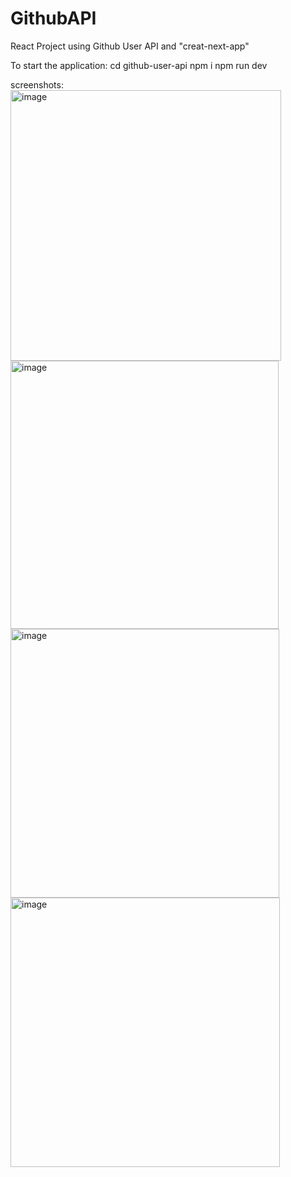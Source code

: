 # GithubAPI
React Project using Github User API and "creat-next-app"

To start the application: 
cd github-user-api
npm i
npm run dev


screenshots:
<img width="433" alt="image" src="https://github.com/NehaChawdipande/GithubAPI/assets/51154883/e1eaf2e5-615c-4242-8f66-16413678268e">
<img width="429" alt="image" src="https://github.com/NehaChawdipande/GithubAPI/assets/51154883/742338cb-6c5f-4c7d-b13e-7a70f2735a96">
<img width="430" alt="image" src="https://github.com/NehaChawdipande/GithubAPI/assets/51154883/40bfca08-29ad-4c56-9b67-b4a82d9f3de2">
<img width="431" alt="image" src="https://github.com/NehaChawdipande/GithubAPI/assets/51154883/732c35c7-efcb-4a8b-a9e6-11c1d84473f1">

